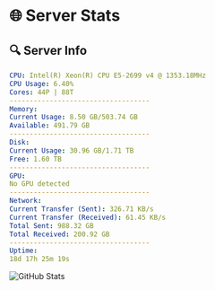 # 🌐 Server Stats
## 🔍 Server Info
```yaml
CPU: Intel(R) Xeon(R) CPU E5-2699 v4 @ 1353.18MHz
CPU Usage: 6.40%
Cores: 44P | 88T
-----------------------------------
Memory:
Current Usage: 8.50 GB/503.74 GB
Available: 491.79 GB
-----------------------------------
Disk:
Current Usage: 30.96 GB/1.71 TB
Free: 1.60 TB
-----------------------------------
GPU:
No GPU detected
-----------------------------------
Network:
Current Transfer (Sent): 326.71 KB/s
Current Transfer (Received): 61.45 KB/s
Total Sent: 988.32 GB
Total Received: 200.92 GB
-----------------------------------
Uptime:
18d 17h 25m 19s
```
![GitHub Stats](https://img.shields.io/badge/Updated-2025-05-08_10:34:07-blue)
